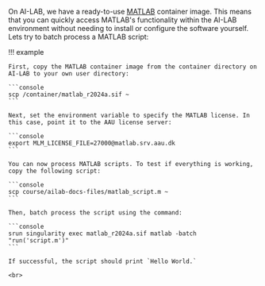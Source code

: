 On AI-LAB, we have a ready-to-use [MATLAB](https://se.mathworks.com/products/matlab.html) container image. This means that you can quickly access MATLAB's functionality within the AI-LAB environment without needing to install or configure the software yourself. Lets try to batch process a MATLAB script:

!!! example

    First, copy the MATLAB container image from the container directory on AI-LAB to your own user directory:

    ```console
    scp /container/matlab_r2024a.sif ~
    ```

    Next, set the environment variable to specify the MATLAB license. In this case, point it to the AAU license server:

    ```console
    export MLM_LICENSE_FILE=27000@matlab.srv.aau.dk
    ```

    You can now process MATLAB scripts. To test if everything is working, copy the following script:

    ```console
    scp course/ailab-docs-files/matlab_script.m ~
    ```

    Then, batch process the script using the command:

    ```console
    srun singularity exec matlab_r2024a.sif matlab -batch "run('script.m')"
    ```

    If successful, the script should print `Hello World.`

    <br>
